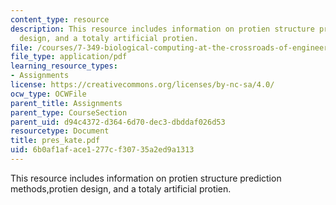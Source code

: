 ```yaml
---
content_type: resource
description: This resource includes information on protien structure prediction methods,protien
  design, and a totaly artificial protien.
file: /courses/7-349-biological-computing-at-the-crossroads-of-engineering-and-science-spring-2005/6b0af1aface1277cf30735a2ed9a1313_pres_kate.pdf
file_type: application/pdf
learning_resource_types:
- Assignments
license: https://creativecommons.org/licenses/by-nc-sa/4.0/
ocw_type: OCWFile
parent_title: Assignments
parent_type: CourseSection
parent_uid: d94c4372-d364-6d70-dec3-dbddaf026d53
resourcetype: Document
title: pres_kate.pdf
uid: 6b0af1af-ace1-277c-f307-35a2ed9a1313
---
```

This resource includes information on protien structure prediction methods,protien design, and a totaly artificial protien.
